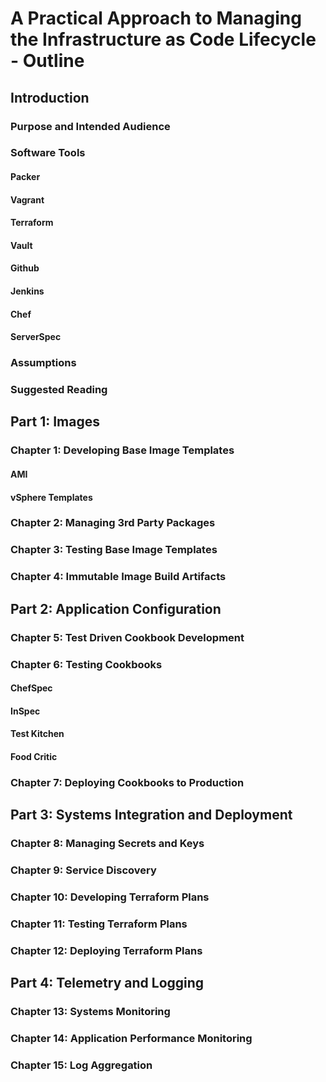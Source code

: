 A Practical Approach to Managing the Infrastructure as Code Lifecycle - Outline 
================================================================================
Introduction
------------
### Purpose and Intended Audience
### Software Tools
#### Packer
#### Vagrant
#### Terraform
#### Vault
#### Github
#### Jenkins
#### Chef
#### ServerSpec
### Assumptions
### Suggested Reading
Part 1: Images
--------------
### Chapter 1: Developing Base Image Templates
#### AMI
#### vSphere Templates
### Chapter 2: Managing 3rd Party Packages
### Chapter 3: Testing Base Image Templates
### Chapter 4: Immutable Image Build Artifacts
Part 2: Application Configuration
---------------------------------
### Chapter 5: Test Driven Cookbook Development
### Chapter 6: Testing Cookbooks
#### ChefSpec
#### InSpec
#### Test Kitchen
#### Food Critic
### Chapter 7: Deploying Cookbooks to Production
Part 3: Systems Integration and Deployment
------------------------------------------
### Chapter 8: Managing Secrets and Keys
### Chapter 9: Service Discovery
### Chapter 10: Developing Terraform Plans
### Chapter 11: Testing Terraform Plans
### Chapter 12: Deploying Terraform Plans
Part 4: Telemetry and Logging
-----------------------------
### Chapter 13: Systems Monitoring
### Chapter 14: Application Performance Monitoring
### Chapter 15: Log Aggregation
